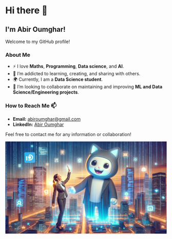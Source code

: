 
# Hi there 👋

## I'm Abir Oumghar!

Welcome to my GitHub profile!

### About Me
- ⚡ I love **Maths**, **Programming**, **Data science**, and **AI**.
- 🌱 I’m addicted to learning, creating, and sharing with others.
- 🌍 Currently, I am a **Data Science student**.
- 💞️ I’m looking to collaborate on maintaining and improving **ML and Data Science/Engineering projects**.

### How to Reach Me 📫
- **Email:** [abiroumghar@gmail.com](mailto:abiroumghar@gmail.com)
- **LinkedIn:** [Abir Oumghar](https://www.linkedin.com/in/abir-oumghar-699690210/)

Feel free to contact me for any information or collaboration!

![Abir's GitHub Banner](./abirrrr.png)
